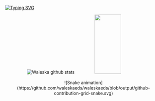 
<!--<img width=100% src="https://capsule-render.vercel.app/api?type=waving&color=7B68EE&height=120&section=header"/> -->

[![Typing SVG](https://readme-typing-svg.herokuapp.com/?color=7B68EE&size=35&center=true&vCenter=true&width=1000&lines=Waleska+Eduarda+dos+Santos;Aprendiz+Full-Stack+💻)](https://git.io/typing-svg)
<div align="center">  
  <img width="42%" height="190px" src="https://github-readme-stats.vercel.app/api?username=waleskaeds&show_icons=true&theme=tokyonight" alt="Waleska github stats" /> 
  <img width="41%" height="190px" src="https://github-readme-stats.vercel.app/api/top-langs/?username=waleskaeds&layout=compact&theme=tokyonight" />
</div>
<br> 
<div align="center">
![Snake animation](https://github.com/waleskaeds/waleskaeds/blob/output/github-contribution-grid-snake.svg)
<div>
  
<!--
<div align="center">
<br><p align="centre"><b>Visitors Count</b></p>  
<p align="center"><img align="center" src="https://profile-counter.glitch.me/{waleskaeds}/count.svg" /></p> 
<br>
</div>
-->

<!--<img width=100% src="https://capsule-render.vercel.app/api?type=waving&color=7B68EE&height=120&section=footer"/> -->
